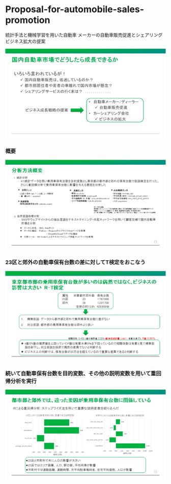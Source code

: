 # Proposal-for-automobile-sales-promotion
統計手法と機械学習を用いた自動車 メーカーの自動車販売促進とシェアリングビジネス拡大の提案

<img src="images/image1.png">

### 概要
<img src="images/image2.png">

### 23区と郊外の自動車保有台数の差に対してT検定をおこなう
<img src="images/image3.png">

### 続いて自動車保有台数を目的変数、その他の説明変数を用いて重回帰分析を実行
<img src="images/image4.png">
